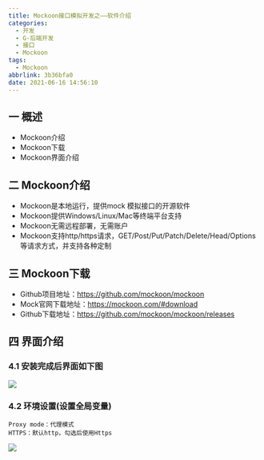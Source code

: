 ```yaml
---
title: Mockoon接口模拟开发之——软件介绍
categories:
  - 开发
  - G-后端开发
  - 接口
  - Mockoon
tags:
  - Mockoon
abbrlink: 3b36bfa0
date: 2021-06-16 14:56:10
---
```

## 一 概述

* Mockoon介绍
* Mockoon下载
* Mockoon界面介绍

<!--more-->

## 二 Mockoon介绍

* Mockoon是本地运行，提供mock 模拟接口的开源软件
* Mockoon提供Windows/Linux/Mac等终端平台支持
* Mockoon无需远程部署，无需账户
* Mockoon支持http/https请求，GET/Post/Put/Patch/Delete/Head/Options等请求方式，并支持各种定制

## 三 Mockoon下载

* Github项目地址：https://github.com/mockoon/mockoon
* Mock官网下载地址：https://mockoon.com/#download
* Github下载地址：https://github.com/mockoon/mockoon/releases

## 四 界面介绍

### 4.1 安装完成后界面如下图

![][1]

### 4.2 环境设置(设置全局变量)

```
Proxy mode：代理模式
HTTPS：默认http，勾选后使用Https
```

![][2]


[1]:https://raw.githubusercontent.com/PGzxc/CDN/master/blog-api/mockoon-cheat-sheet-main.png
[2]:https://raw.githubusercontent.com/PGzxc/CDN/master/blog-api/mockoon-environment-setting-view.png

